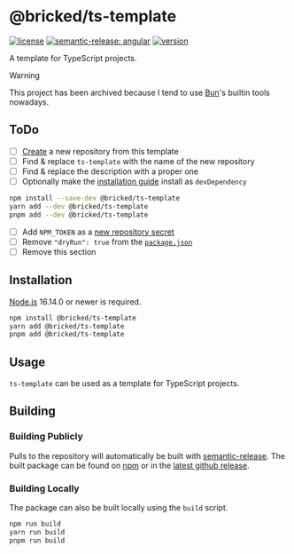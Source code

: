# @bricked/ts-template

[![license](https://custom-icon-badges.demolab.com/github/license/brckd/ts-template?logo=law)](LICENSE.md)
[![semantic-release: angular](https://img.shields.io/badge/semantic--release-angular-e10079?logo=semantic-release)](https://github.com/semantic-release/semantic-release)
[![version](https://img.shields.io/npm/v/@bricked/ts-template?color=crimson&logo=npm)](https://www.npmjs.com/package/@bricked/ts-template)

A template for TypeScript projects.

> [!Warning]
> This project has been archived because I tend to use [Bun](bun.sh)'s builtin tools nowadays.

## ToDo

- [ ] [Create](https://github.com/brckd/ts-template/generate) a new repository from this template
- [ ] Find & replace `ts-template` with the name of the new repository
- [ ] Find & replace the description with a proper one
- [ ] Optionally make the [installation guide](#installation) install as `devDependency`

```sh
npm install --save-dev @bricked/ts-template
yarn add --dev @bricked/ts-template
pnpm add --dev @bricked/ts-template
```

- [ ] Add `NPM_TOKEN` as a [new repository secret](https://github.com/brckd/ts-template/settings/secrets/actions/new)
- [ ] Remove `"dryRun": true` from the [`package.json`](./package.json)
- [ ] Remove this section

## Installation

[Node.js](https://nodejs.org/) 16.14.0 or newer is required.

```sh
npm install @bricked/ts-template
yarn add @bricked/ts-template
pnpm add @bricked/ts-template
```

## Usage

`ts-template` can be used as a template for TypeScript projects.

## Building

### Building Publicly

Pulls to the repository will automatically be built with [semantic-release](https://github.com/semantic-release/npm).
The built package can be found on [npm](https://www.npmjs.com/package/@bricked/ts-template?activeTab=code) or in the
[latest github release](https://github.com/brckd/ts-template/releases/latest).

### Building Locally

The package can also be built locally using the `build` script.

```sh
npm run build
yarn run build
pnpm run build
```
